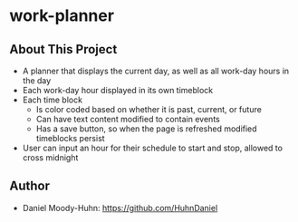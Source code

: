# work-planner
## About This Project
- A planner that displays the current day, as well as all work-day hours in the day
- Each work-day hour displayed in its own timeblock
- Each time block
  - Is color coded based on whether it is past, current, or future
  - Can have text content modified to contain events
  - Has a save button, so when the page is refreshed modified timeblocks persist
- User can input an hour for their schedule to start and stop, allowed to cross midnight
## Author
- Daniel Moody-Huhn: https://github.com/HuhnDaniel
